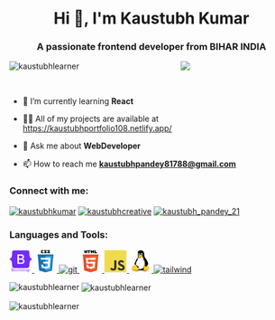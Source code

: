 <h1 align="center">Hi 👋, I'm Kaustubh Kumar</h1>
<h3 align="center">A passionate frontend developer from BIHAR INDIA</h3>
 <img align='right' src='https://user-images.githubusercontent.com/5713670/87202985-820dcb80-c2b6-11ea-9f56-7ec461c497c3.gif' width='200"'>


<p align="left"> <img src="https://komarev.com/ghpvc/?username=kaustubhlearner&label=Profile%20views&color=0e75b6&style=flat" alt="kaustubhlearner" /> </p>

<p align="left"> <a href="https://twitter.com/" target="blank"><img src="https://img.shields.io/twitter/follow/?logo=twitter&style=for-the-badge" alt="" /></a> </p>

- 🌱 I’m currently learning **React**

- 👨‍💻 All of my projects are available at https://kaustubhportfolio108.netlify.app/

- 💬 Ask me about **WebDeveloper**

- 📫 How to reach me **kaustubhpandey81788@gmail.com**

<h3 align="left">Connect with me:</h3>
<p align="left">
<a href="https://dev.to/kaustubhkumar" target="blank"><img align="center" src="https://raw.githubusercontent.com/rahuldkjain/github-profile-readme-generator/master/src/images/icons/Social/devto.svg" alt="kaustubhkumar" height="30" width="40" /></a>
<a href="https://linkedin.com/in/kaustubhcreative" target="blank"><img align="center" src="https://raw.githubusercontent.com/rahuldkjain/github-profile-readme-generator/master/src/images/icons/Social/linked-in-alt.svg" alt="kaustubhcreative" height="30" width="40" /></a>
<a href="https://instagram.com/kaustubh_pandey_21" target="blank"><img align="center" src="https://raw.githubusercontent.com/rahuldkjain/github-profile-readme-generator/master/src/images/icons/Social/instagram.svg" alt="kaustubh_pandey_21" height="30" width="40" /></a>
</p>

<h3 align="left">Languages and Tools:</h3>
<p align="left"> <a href="https://getbootstrap.com" target="_blank" rel="noreferrer"> <img src="https://raw.githubusercontent.com/devicons/devicon/master/icons/bootstrap/bootstrap-plain-wordmark.svg" alt="bootstrap" width="40" height="40"/> </a> <a href="https://www.w3schools.com/css/" target="_blank" rel="noreferrer"> <img src="https://raw.githubusercontent.com/devicons/devicon/master/icons/css3/css3-original-wordmark.svg" alt="css3" width="40" height="40"/> </a> <a href="https://git-scm.com/" target="_blank" rel="noreferrer"> <img src="https://www.vectorlogo.zone/logos/git-scm/git-scm-icon.svg" alt="git" width="40" height="40"/> </a> <a href="https://www.w3.org/html/" target="_blank" rel="noreferrer"> <img src="https://raw.githubusercontent.com/devicons/devicon/master/icons/html5/html5-original-wordmark.svg" alt="html5" width="40" height="40"/> </a> <a href="https://developer.mozilla.org/en-US/docs/Web/JavaScript" target="_blank" rel="noreferrer"> <img src="https://raw.githubusercontent.com/devicons/devicon/master/icons/javascript/javascript-original.svg" alt="javascript" width="40" height="40"/> </a> <a href="https://www.linux.org/" target="_blank" rel="noreferrer"> <img src="https://raw.githubusercontent.com/devicons/devicon/master/icons/linux/linux-original.svg" alt="linux" width="40" height="40"/> </a> <a href="https://tailwindcss.com/" target="_blank" rel="noreferrer"> <img src="https://www.vectorlogo.zone/logos/tailwindcss/tailwindcss-icon.svg" alt="tailwind" width="40" height="40"/> </a> </p>

<p><img align="left" src="https://github-readme-stats.vercel.app/api/top-langs?username=kaustubhlearner&show_icons=true&locale=en&layout=compact" alt="kaustubhlearner" /></p>

<p>&nbsp;<img align="center" src="https://github-readme-stats.vercel.app/api?username=kaustubhlearner&show_icons=true&locale=en" alt="kaustubhlearner" /></p>

<p><img align="center" src="https://github-readme-streak-stats.herokuapp.com/?user=kaustubhlearner&" alt="kaustubhlearner" /></p>
